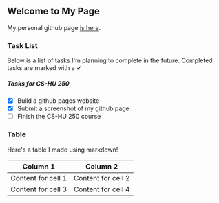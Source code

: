 ## Welcome to My Page

My personal github page [is here](https://github.com/J-Uzabel/).

### Task List

Below is a list of tasks I'm planning to complete in the future. Completed tasks are marked with a ✔

##### Tasks for CS-HU 250

- [x] Build a github pages website
- [x] Submit a screenshot of my github page
- [ ] Finish the CS-HU 250 course

### Table

Here's a table I made using markdown!

Column 1 | Column 2
------------ | -------------
Content for cell 1 | Content for cell 2
Content for cell 3 | Content for cell 4

